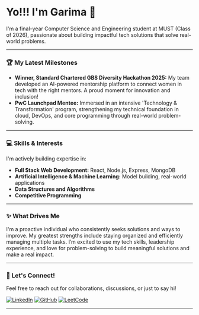 # Yo!!! I'm Garima 👋

I'm a final-year Computer Science and Engineering student at MUST (Class of 2026), passionate about building impactful tech solutions that solve real-world problems.

---

### 🏆 My Latest Milestones

* **Winner, Standard Chartered GBS Diversity Hackathon 2025:** My team developed an AI-powered mentorship platform to connect women in tech with the right mentors. A proud moment for innovation and inclusion!
* **PwC Launchpad Mentee:** Immersed in an intensive 'Technology & Transformation' program, strengthening my technical foundation in cloud, DevOps, and core programming through real-world problem-solving.

---

### 💻 Skills & Interests

I'm actively building expertise in:

* **Full Stack Web Development:** React, Node.js, Express, MongoDB
* **Artificial Intelligence & Machine Learning:** Model building, real-world applications
* **Data Structures and Algorithms**
* **Competitive Programming**

---

### ✨ What Drives Me

I'm a proactive individual who consistently seeks solutions and ways to improve. My greatest strengths include staying organized and efficiently managing multiple tasks. I’m excited to use my tech skills, leadership experience, and love for problem-solving to build meaningful solutions and make a real impact.

---

### 🌱 Let's Connect!

Feel free to reach out for collaborations, discussions, or just to say hi!

[![LinkedIn](https://img.shields.io/badge/LinkedIn-0077B5?style=for-the-badge&logo=linkedin&logoColor=white)](https://www.linkedin.com/in/garima-khandelwal-4b3967269/)
[![GitHub](https://img.shields.io/badge/GitHub-100000?style=for-the-badge&logo=github&logoColor=white)](https://github.com/Garima-Khandelwal-1)
[![LeetCode](https://img.shields.io/badge/LeetCode-FFA116?style=for-the-badge&logo=leetcode&logoColor=white)](https://leetcode.com/u/garimakhandelwal077/)

---
